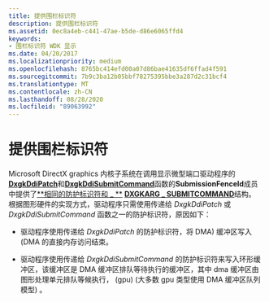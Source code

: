 ```yaml
---
title: 提供围栏标识符
description: 提供围栏标识符
ms.assetid: 0ec8a4eb-c441-47ae-b5de-d86e6065ffd4
keywords:
- 围栏标识符 WDK 显示
ms.date: 04/20/2017
ms.localizationpriority: medium
ms.openlocfilehash: 8765bc414efd00a07d86bae41635df6ffad4f591
ms.sourcegitcommit: 7b9c3ba12b05bbf78275395bbe3a287d2c31bcf4
ms.translationtype: MT
ms.contentlocale: zh-CN
ms.lasthandoff: 08/28/2020
ms.locfileid: "89063992"
---
```

# <a name="supplying-fence-identifiers"></a>提供围栏标识符


Microsoft DirectX graphics 内核子系统在调用显示微型端口驱动程序的[**DxgkDdiPatch**](/windows-hardware/drivers/ddi/d3dkmddi/nc-d3dkmddi-dxgkddi_patch)和[**DxgkDdiSubmitCommand**](/windows-hardware/drivers/ddi/d3dkmddi/nc-d3dkmddi-dxgkddi_submitcommand)函数的**SubmissionFenceId**成员中提供了[**相同的防护标识符和 \_ **](/windows-hardware/drivers/ddi/d3dkmddi/ns-d3dkmddi-_dxgkarg_patch) [**DXGKARG \_ SUBMITCOMMAND**](/windows-hardware/drivers/ddi/d3dkmddi/ns-d3dkmddi-_dxgkarg_submitcommand)结构。 根据图形硬件的实现方式，驱动程序只需使用传递给 *DxgkDdiPatch* 或 *DxgkDdiSubmitCommand* 函数之一的防护标识符，原因如下：

-   驱动程序使用传递给 *DxgkDdiPatch* 的防护标识符，将 DMA) 缓冲区写入 (DMA 的直接内存访问结束。

-   驱动程序使用传递给 *DxgkDdiSubmitCommand* 的防护标识符来写入环形缓冲区，该缓冲区是 DMA 缓冲区排队等待执行的缓冲区，其中 dma 缓冲区由图形处理单元排队等候执行， (gpu)  (大多数 gpu 类型使用 DMA 缓冲区队列模型) 。

 

